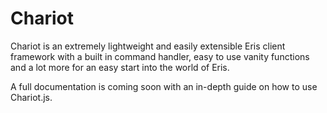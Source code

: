 # Chariot
Chariot is an extremely lightweight and easily extensible Eris client framework with a built in command handler, easy to use vanity functions and a lot more for an easy start into the world of Eris.

A full documentation is coming soon with an in-depth guide on how to use Chariot.js.